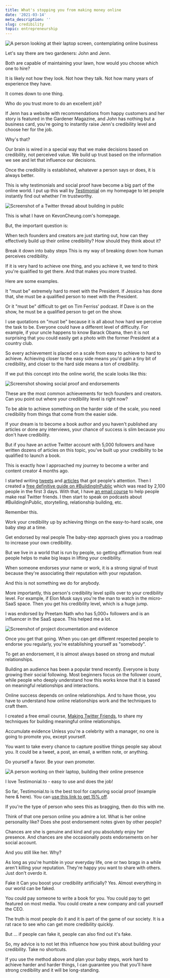 ```yaml
---
title: What's stopping you from making money online
date: '2021-03-14'
meta_description: ''
slug: credibility
topic: entrepreneurship
---
```

<img src="/images/blog/credibility-1.jpeg" alt="A person looking at their laptop screen, contemplating online business" class="cover-image" />


Let's say there are two gardeners: John and Jenn.

Both are capable of maintaining your lawn, how would you choose which one to hire?

It is likely not how they look. Not how they talk. Not how many years of experience they have.

It comes down to one thing.

Who do you trust more to do an excellent job?

If Jenn has a website with recommendations from happy customers and her story is featured in the Gardener Magazine, and John has nothing but a business card, you're going to instantly raise Jenn's credibility level and choose her for the job.

Why's that?

Our brain is wired in a special way that we make decisions based on credibility, not perceived value. We build up trust based on the information we see and let that influence our decisions.

Once the credibility is established, whatever a person says or does, it is always better.

This is why testimonials and social proof have become a big part of the online world. I put up this wall by <a href="https://testimonial.to/?via=kevon">Testimonial</a> on my homepage to let people instantly find out whether I'm trustworthy.

<img src="/images/blog/credibility-2.png" alt="Screenshot of a Twitter thread about building in public" />

This is what I have on KevonCheung.com's homepage.

But, the important question is:

When tech founders and creators are just starting out, how can they effectively build up their online credibility? How should they think about it?

Break it down into baby steps
This is my way of breaking down how human perceives credibility.

If it is very hard to achieve one thing, and you achieve it, we tend to think you're qualified to get there. And that makes you more trusted.

Here are some examples.

It "must be" extremely hard to meet with the President. If Jessica has done that, she must be a qualified person to meet with the President.

Or it "must be" difficult to get on Tim Ferriss' podcast. If Dave is on the show, he must be a qualified person to get on the show.

I use quotations on "must be" because it is all about how hard we perceive the task to be. Everyone could have a different level of difficulty. For example, if your uncle happens to know Barack Obama, then it is not surprising that you could easily get a photo with the former President at a country club.

So every achievement is placed on a scale from easy to achieve to hard to achieve. Achieving closer to the easy side means you'd gain a tiny bit of credibility, and closer to the hard side means a ton of credibility.

If we put this concept into the online world, the scale looks like this:

<img src="/images/blog/credibility-3.png" alt="Screenshot showing social proof and endorsements" />

These are the most common achievements for tech founders and creators. Can you point out where your credibility level is right now?

To be able to achieve something on the harder side of the scale, you need credibility from things that come from the easier side.

If your dream is to become a book author and you haven't published any articles or done any interviews, your chance of success is slim because you don't have credibility.

But if you have an active Twitter account with 5,000 followers and have written dozens of articles on this topic, you've built up your credibility to be qualified to launch a book.

This is exactly how I approached my journey to become a writer and content creator 4 months ago.

I started writing <a href="https://twitter.com/MeetKevon">tweets</a> and <a href="https://kevoncheung.com/articles">articles</a> that got people's attention. Then I created a <a href="https://smallschool.is/build-in-public">free definitive guide on #BuildingInPublic</a> which was read by 2,100 people in the first 3 days. With that, I have <a href="http://makingtwitterfriends.com/">an email course</a> to help people make real Twitter friends. I then start to speak on podcasts about #BuildingInPublic, storytelling, relationship building, etc.

Remember this.

Work your credibility up by achieving things on the easy-to-hard scale, one baby step at a time.

Get endorsed by real people
The baby-step approach gives you a roadmap to increase your own credibility.

But we live in a world that is run by people, so getting affirmation from real people helps to make big leaps in lifting your credibility.

When someone endorses your name or work, it is a strong signal of trust because they're associating their reputation with your reputation.

And this is not something we do for anybody.

More importantly, this person's credibility level spills over to your credibility level. For example, if Elon Musk says you're the man to watch in the micro-SaaS space. Then you get his credibility level, which is a huge jump.

I was endorsed by Preetam Nath who has 5,000+ followers and is an influencer in the SaaS space. This helped me a lot.

<img src="/images/blog/credibility-4.png" alt="Screenshot of project documentation and evidence" />

Once you get that going. When you can get different respected people to endorse you regularly, you're establishing yourself as "somebody".

To get an endorsement, it is almost always based on strong and mutual relationships.

Building an audience has been a popular trend recently. Everyone is busy growing their social following. Most beginners focus on the follower count, while people who deeply understand how this works know that it is based on meaningful relationships and interactions.

Online success depends on online relationships. And to have those, you have to understand how online relationships work and the techniques to craft them.

I created a free email course, <a href="http://makingtwitterfriends.com/">Making Twitter Friends</a>, to share my techniques for building meaningful online relationships.

Accumulate evidence
Unless you're a celebrity with a manager, no one is going to promote you, except yourself.

You want to take every chance to capture positive things people say about you. It could be a tweet, a post, an email, a written note, or anything.

Do yourself a favor. Be your own promoter.

<img src="/images/blog/credibility-5.jpeg" alt="A person working on their laptop, building their online presence" />


I love Testimonial.to - easy to use and does the job!

So far, Testimonial.to is the best tool for capturing social proof (example here & here). You can <a href="https://testimonial.to/?via=kevon">use this link to get 15% off</a>.

If you're the type of person who sees this as bragging, then do this with me.

Think of that one person online you admire a lot. What is her online personality like? Does she post endorsement notes given by other people?

Chances are she is genuine and kind and you absolutely enjoy her presence. And chances are she occasionally posts endorsements on her social account.

And you still like her. Why?

As long as you're humble in your everyday life, one or two brags in a while aren't killing your reputation. They're happy you want to share with others. Just don't overdo it.

Fake it
Can you boost your credibility artificially? Yes. Almost everything in our world can be faked.

You could pay someone to write a book for you. You could pay to get featured on most media. You could create a new company and call yourself the CEO.

The truth is most people do it and it is part of the game of our society. It is a rat race to see who can get more credibility quickly.

But ... if people can fake it, people can also find out it's fake.

So, my advice is to not let this influence how you think about building your credibility. Take no shortcuts.

If you use the method above and plan your baby steps, work hard to achieve harder and harder things, I can guarantee you that you'll have strong credibility and it will be long-standing.
